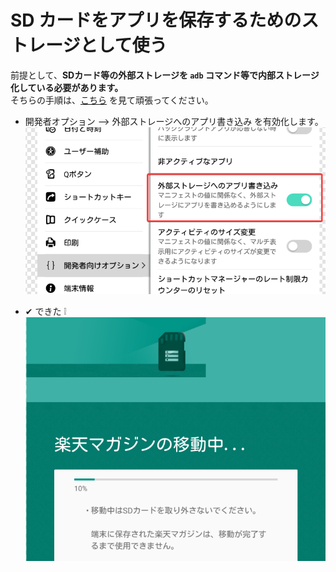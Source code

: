 # SD カードをアプリを保存するためのストレージとして使う

前提として、**SDカード等の外部ストレージを `adb` コマンド等で内部ストレージ化している必要があります。**  
そちらの手順は、[こちら](https://sp7pc.com/google/android/24933) を見て頑張ってください。

* 開発者オプション --> 外部ストレージへのアプリ書き込み を有効化します。
![開発者オプション](../../assets/images/external-storage-1.png "開発者オプション のスクリーンショット")

* ✔ できた ❕
![アプリを移動している](../../assets/images/external-storage-2.png "アプリを移動しているスクリーンショット")
